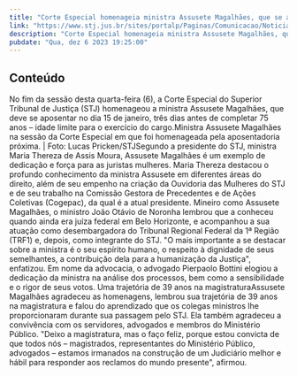 ```yaml
---
title: "Corte Especial homenageia ministra Assusete Magalhães, que se aposenta em janeiro"
link: "https://www.stj.jus.br/sites/portalp/Paginas/Comunicacao/Noticias/2023/06122023-Corte-Especial-homenageia-ministra-Assusete-Magalhaes--que-se-aposenta-em-janeiro.aspx"
description: "Corte Especial homenageia ministra Assusete Magalhães, que se aposenta em janeiro"
pubdate: "Qua, dez 6 2023 19:25:00"
---
```


## Conteúdo

No fim da sessão desta quarta-feira (6), a Corte Especial do Superior Tribunal de Justiça (STJ) homenageou a ministra Assusete Magalhães, que deve se aposentar no dia 15 de janeiro, três dias antes de completar 75 anos – idade limite para o exercício do cargo.​​​​​​​​​Ministra Assusete Magalhães na sessão da Corte Especial em que foi homenageada pela aposentadoria próxima. | Foto: Lucas Pricken/STJ​Segundo a presidente do STJ, ministra Maria Thereza de Assis Moura, Assusete Magalhães é um exemplo de dedicação e força para as juristas mulheres. Maria Thereza destacou o profundo conhecimento da ministra Assusete em diferentes áreas do direito, além de seu empenho na criação da Ouvidoria das Mulheres do STJ e de seu trabalho na Comissão Gestora de Precedentes e de Ações Coletivas (Cogepac), da qual é a atual presidente. Mineiro como Assusete Magalhães, o ministro João Otávio de Noronha lembrou que a conheceu quando ainda era juíza federal em Belo Horizonte, e acompanhou a sua atuação como desembargadora do Tribunal Regional Federal da 1ª Região (TRF1) e, depois, como integrante do STJ. "O mais importante a se destacar sobre a ministra é o seu espírito humano, o respeito à dignidade de seus semelhantes, a contribuição dela para a humanização da Justiça", enfatizou. Em nome da advocacia, o advogado Pierpaolo Bottini elogiou a dedicação da ministra na análise dos processos, bem como a sensibilidade e o rigor de seus votos. Uma trajetória de 39 anos na magistraturaAssusete Magalhães agradeceu as homenagens, lembrou sua trajetória de 39 anos na magistratura e falou do aprendizado que os colegas ministros lhe proporcionaram durante sua passagem pelo STJ. Ela também agradeceu a convivência com os servidores, advogados e membros do Ministério Público. "Deixo a magistratura, mas o faço feliz, porque estou convicta de que todos nós – magistrados, representantes do Ministério Público, advogados – estamos irmanados na construção de um Judiciário melhor e hábil para responder aos reclamos do mundo presente", afirmou. 
